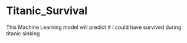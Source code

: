 # Titanic_Survival

This Machine Learning model will predict if I could have survived during titanic sinking
